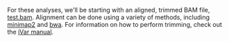 For these analyses, we'll be starting with an aligned, trimmed BAM file, [test.bam](https://github.com/andersen-lab/Freyja/raw/main/freyja/data/test.bam). Alignment can be done using a variety of methods, including [minimap2](https://github.com/lh3/minimap2) and [bwa](https://github.com/lh3/bwa). For information on how to perform trimming, check out the [iVar manual](https://andersen-lab.github.io/ivar/html/index.html). 